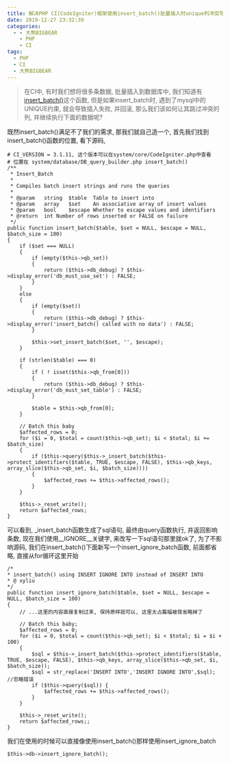 ```yaml
---
title: 解决PHP CI(CodeIgniter)框架使用insert_batch()批量插入时unique列冲突导致操作失败的问题
date: 2019-12-27 23:32:39
categories:
  - - 大熊BIGBEAR
    - PHP
    - CI
tags:
  - PHP
  - CI
  - 大熊BIGBEAR
---
```


<meta name="referrer" content="no-referrer" />

>在CI中, 有时我们想将很多条数据, 批量插入到数据库中, 我们知道有[insert_batch()](https://codeigniter.org.cn/user_guide/database/query_builder.html)这个函数, 但是如果insert_batch时, 遇到了mysql中的UNIQUE约束, 就会导致插入失败, 并回滚, 那么我们该如何让其跳过冲突的列, 并继续执行下面的数据呢?
 <!-- more -->
 
既然insert_batch()满足不了我们的需求, 那我们就自己造一个, 首先我们找到insert_batch()函数的位置, 看下源码,
```
# CI_VERSION = 3.1.11, 这个版本可以在system/core/CodeIgniter.php中查看
# 位置在 system/database/DB_query_builder.php insert_batch()
/**
 * Insert_Batch
 *
 * Compiles batch insert strings and runs the queries
 *
 * @param	string	$table	Table to insert into
 * @param	array	$set 	An associative array of insert values
 * @param	bool	$escape	Whether to escape values and identifiers
 * @return	int	Number of rows inserted or FALSE on failure
 */
public function insert_batch($table, $set = NULL, $escape = NULL, $batch_size = 100)
{
	if ($set === NULL)
	{
		if (empty($this->qb_set))
		{
			return ($this->db_debug) ? $this->display_error('db_must_use_set') : FALSE;
		}
	}
	else
	{
		if (empty($set))
		{
			return ($this->db_debug) ? $this->display_error('insert_batch() called with no data') : FALSE;
		}

		$this->set_insert_batch($set, '', $escape);
	}

	if (strlen($table) === 0)
	{
		if ( ! isset($this->qb_from[0]))
		{
			return ($this->db_debug) ? $this->display_error('db_must_set_table') : FALSE;
		}

		$table = $this->qb_from[0];
	}

	// Batch this baby
	$affected_rows = 0;
	for ($i = 0, $total = count($this->qb_set); $i < $total; $i += $batch_size)
	{
		if ($this->query($this->_insert_batch($this->protect_identifiers($table, TRUE, $escape, FALSE), $this->qb_keys, array_slice($this->qb_set, $i, $batch_size))))
		{
			$affected_rows += $this->affected_rows();
		}
	}

	$this->_reset_write();
	return $affected_rows;
}

```
可以看到, _insert_batch函数生成了sql语句, 最终由query函数执行, 并返回影响条数, 现在我们使用__IGNORE__关键字, 来改写一下sql语句那里就ok了, 为了不影响源码, 我们在insert_batch()下面新写一个insert_ignore_batch函数, 前面都省略, 直接从for循环这里开始
```
/*
* insert_batch() using INSERT IGNORE INTO instead of INSERT INTO
* @ xyliu
*/
public function insert_ignore_batch($table, $set = NULL, $escape = NULL, $batch_size = 100)
{
    // ...这里的内容直接复制过来, 保持原样就可以, 这里太占篇幅被我省略掉了

    // Batch this baby;
    $affected_rows = 0;
    for ($i = 0, $total = count($this->qb_set); $i < $total; $i = $i + 100)
    {
        $sql = $this->_insert_batch($this->protect_identifiers($table, TRUE, $escape, FALSE), $this->qb_keys, array_slice($this->qb_set, $i, $batch_size));
        $sql = str_replace('INSERT INTO','INSERT IGNORE INTO',$sql); //忽略错误
        if ($this->query($sql)) {
        	$affected_rows += $this->affected_rows();
        }
    }

    $this->_reset_write();
    return $affected_rows;;
}

```

我们在使用的时候可以直接像使用insert_batch()那样使用insert_ignore_batch
```
$this->db->insert_ignore_batch();
```